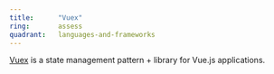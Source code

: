 ```yaml
---
title:      "Vuex"
ring:       assess
quadrant:   languages-and-frameworks
---
```


[Vuex](https://vuex.vuejs.org/) is a state management pattern + library for Vue.js applications.
